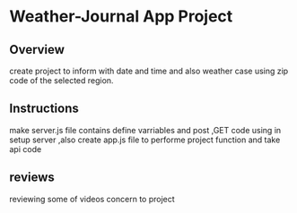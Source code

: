 # Weather-Journal App Project

## Overview
create project to inform with date and time and also weather case using zip code of the selected region. 

## Instructions
make server.js file contains define varriables and post ,GET code using in setup server ,also create
 app.js file to performe project function  and take api code

## reviews
reviewing some of videos concern to project
